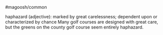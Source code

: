 #magoosh/common

haphazard (adjective): marked by great carelessness; dependent upon or characterized by chance 
Many golf courses are designed with great care, but the greens on the county golf course seem entirely 
haphazard. 

